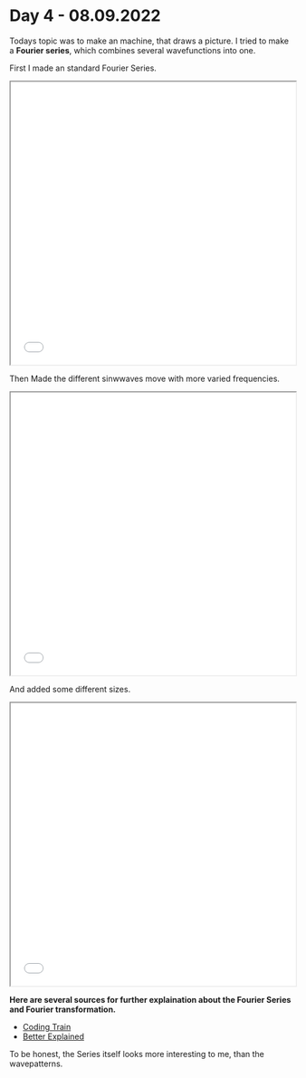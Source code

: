 # **Day 4 - 08.09.2022**

Todays topic was to make an machine, that draws a picture. I tried to make a **Fourier series**, which combines several wavefunctions into one.

First I made an standard Fourier Series.
<iframe src="02/index.html" width="100%" height="500px"></iframe>

Then Made the different sinwwaves move with more varied frequencies.

<iframe src="03/index.html" width="100%" height="500px"></iframe>

And added some different sizes.

<iframe src="01/index.html" width="100%" height="500px"></iframe>

**Here are several sources for further explaination about the Fourier Series and Fourier transformation.**
- [Coding Train](https://www.youtube.com/watch?v=Mm2eYfj0SgA)
- [Better Explained](https://betterexplained.com/articles/an-interactive-guide-to-the-fourier-transform/)

To be honest, the Series itself looks more interesting to me, than the wavepatterns.